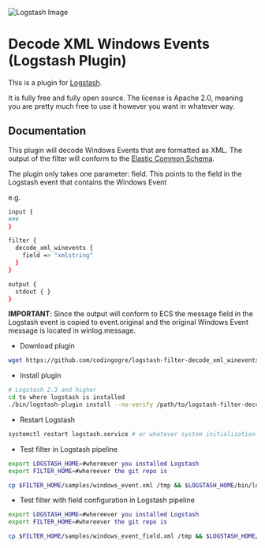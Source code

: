 ![Logstash Image](https://www.nicepng.com/png/detail/36-363052_easily-import-logstash-errors-into-airbrake-elastic-logstash.png)

# Decode XML Windows Events (Logstash Plugin)

This is a plugin for [Logstash](https://github.com/elastic/logstash).

It is fully free and fully open source. The license is Apache 2.0, meaning you are pretty much free to use it however you want in whatever way.

## Documentation

This plugin will decode Windows Events that are formatted as XML.  The output of the filter will conform to the [Elastic Common Schema](https://www.elastic.co/guide/en/ecs/current/index.html).

The plugin only takes one parameter:  field.  This points to the field in the Logstash event that contains the Windows Event

e.g.
```sh
input {
###
}

filter {
  decode_xml_winevents {
    field => "xmlstring"
  }
}

output {
  stdout { }
}
````


**IMPORTANT**: Since the output will conform to ECS the message field in the Logstash event is copied to event.original and the original Windows Event message is located in winlog.message.
- Download plugin
```sh
wget https://github.com/codingogre/logstash-filter-decode_xml_winevents/raw/main/logstash-filter-decode_xml_winevents-1.0.1.gem
```
- Install plugin
```sh
# Logstash 2.3 and higher
cd to where logstash is installed
./bin/logstash-plugin install --no-verify /path/to/logstash-filter-decode_xml_winevents-1.0.1.gem
```
- Restart Logstash
```sh
systemctl restart logstash.service # or whatever system initialization your OS uses
```
- Test filter in Logstash pipeline 
```sh
export LOGSTASH_HOME=#whereever you installed Logstash
export FILTER_HOME=#whereever the git repo is

cp $FILTER_HOME/samples/windows_event.xml /tmp && $LOGSTASH_HOME/bin/logstash -f $FILTER_HOME/samples/logstash-sample.conf
```

- Test filter with field configuration in Logstash pipeline
```sh
export LOGSTASH_HOME=#whereever you installed Logstash
export FILTER_HOME=#whereever the git repo is

cp $FILTER_HOME/samples/windows_event_field.xml /tmp && $LOGSTASH_HOME/bin/logstash -f $FILTER_HOME/samples/logstash-sample-field.conf
```

